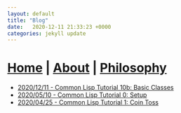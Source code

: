```yaml
---
layout: default
title: "Blog"
date:   2020-12-11 21:33:23 +0000
categories: jekyll update
---
```


# [Home](index.markdown) | [About](about.markdown) | [Philosophy](philosophy.markdown)

- [2020/12/11 - Common Lisp Tutorial 10b: Basic Classes](_posts/2020-12-11-cl-tut-10b-classes1.md)
- [2020/05/10 - Common Lisp Tutorial 0: Setup](_posts/2020-05-10-cl-setup.md)
- [2020/04/25 - Common Lisp Tutorial 1: Coin Toss](_posts/2020-04-25-cl-coin-toss.md)
